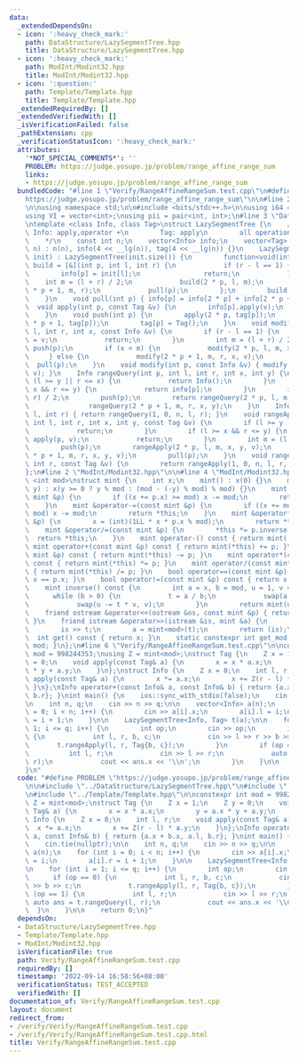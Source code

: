 ```yaml
---
data:
  _extendedDependsOn:
  - icon: ':heavy_check_mark:'
    path: DataStructure/LazySegmentTree.hpp
    title: DataStructure/LazySegmentTree.hpp
  - icon: ':heavy_check_mark:'
    path: ModInt/Modint32.hpp
    title: ModInt/Modint32.hpp
  - icon: ':question:'
    path: Template/Template.hpp
    title: Template/Template.hpp
  _extendedRequiredBy: []
  _extendedVerifiedWith: []
  _isVerificationFailed: false
  _pathExtension: cpp
  _verificationStatusIcon: ':heavy_check_mark:'
  attributes:
    '*NOT_SPECIAL_COMMENTS*': ''
    PROBLEM: https://judge.yosupo.jp/problem/range_affine_range_sum
    links:
    - https://judge.yosupo.jp/problem/range_affine_range_sum
  bundledCode: "#line 1 \"Verify/RangeAffineRangeSum.test.cpp\"\n#define PROBLEM \"\
    https://judge.yosupo.jp/problem/range_affine_range_sum\"\n\n#line 2 \"Template/Template.hpp\"\
    \n\nusing namespace std;\n\n#include <bits/stdc++.h>\n\nusing i64 = long long;\n\
    using VI = vector<int>;\nusing pii = pair<int, int>;\n#line 3 \"DataStructure/LazySegmentTree.hpp\"\
    \ntemplate <class Info, class Tag>\nstruct LazySegmentTree {\n    /*\n       \
    \ Info: apply,operator +\n        Tag: apply\n        all operations obey [l,r)\n\
    \    */\n    const int n;\n    vector<Info> info;\n    vector<Tag> tag;\n    LazySegmentTree(int\
    \ n) : n(n), info(4 << __lg(n)), tag(4 << __lg(n)) {}\n    LazySegmentTree(vector<Info>\
    \ init) : LazySegmentTree(init.size()) {\n        function<void(int, int, int)>\
    \ build = [&](int p, int l, int r) {\n            if (r - l == 1) {\n        \
    \        info[p] = init[l];\n                return;\n            }\n        \
    \    int m = (l + r) / 2;\n            build(2 * p, l, m);\n            build(2\
    \ * p + 1, m, r);\n            pull(p);\n        };\n        build(1, 0, n);\n\
    \    }\n    void pull(int p) { info[p] = info[2 * p] + info[2 * p + 1]; }\n  \
    \  void apply(int p, const Tag &v) {\n        info[p].apply(v);\n        tag[p].apply(v);\n\
    \    }\n    void push(int p) {\n        apply(2 * p, tag[p]);\n        apply(2\
    \ * p + 1, tag[p]);\n        tag[p] = Tag();\n    }\n    void modify(int p, int\
    \ l, int r, int x, const Info &v) {\n        if (r - l == 1) {\n            info[p]\
    \ = v;\n            return;\n        }\n        int m = (l + r) / 2;\n       \
    \ push(p);\n        if (x < m) {\n            modify(2 * p, l, m, x, v);\n   \
    \     } else {\n            modify(2 * p + 1, m, r, x, v);\n        }\n      \
    \  pull(p);\n    }\n    void modify(int p, const Info &v) { modify(1, 0, n, p,\
    \ v); }\n    Info rangeQuery(int p, int l, int r, int x, int y) {\n        if\
    \ (l >= y || r <= x) {\n            return Info();\n        }\n        if (l >=\
    \ x && r <= y) {\n            return info[p];\n        }\n        int m = (l +\
    \ r) / 2;\n        push(p);\n        return rangeQuery(2 * p, l, m, x, y) +\n\
    \               rangeQuery(2 * p + 1, m, r, x, y);\n    }\n    Info rangeQuery(int\
    \ l, int r) { return rangeQuery(1, 0, n, l, r); }\n    void rangeApply(int p,\
    \ int l, int r, int x, int y, const Tag &v) {\n        if (l >= y || r <= x) {\n\
    \            return;\n        }\n        if (l >= x && r <= y) {\n           \
    \ apply(p, v);\n            return;\n        }\n        int m = (l + r) / 2;\n\
    \        push(p);\n        rangeApply(2 * p, l, m, x, y, v);\n        rangeApply(2\
    \ * p + 1, m, r, x, y, v);\n        pull(p);\n    }\n    void rangeApply(int l,\
    \ int r, const Tag &v) {\n        return rangeApply(1, 0, n, l, r, v);\n    }\n\
    };\n#line 2 \"ModInt/Modint32.hpp\"\n\n#line 4 \"ModInt/Modint32.hpp\"\n\ntemplate\
    \ <int mod>\nstruct mint {\n    int x;\n    mint() : x(0) {}\n    mint(int64_t\
    \ y) : x(y >= 0 ? y % mod : (mod - (-y) % mod) % mod) {}\n    mint &operator+=(const\
    \ mint &p) {\n        if ((x += p.x) >= mod) x -= mod;\n        return *this;\n\
    \    }\n    mint &operator-=(const mint &p) {\n        if ((x += mod - p.x) >=\
    \ mod) x -= mod;\n        return *this;\n    }\n    mint &operator*=(const mint\
    \ &p) {\n        x = (int)(1LL * x * p.x % mod);\n        return *this;\n    }\n\
    \    mint &operator/=(const mint &p) {\n        *this *= p.inverse();\n      \
    \  return *this;\n    }\n    mint operator-() const { return mint(-x); }\n   \
    \ mint operator+(const mint &p) const { return mint(*this) += p; }\n    mint operator-(const\
    \ mint &p) const { return mint(*this) -= p; }\n    mint operator*(const mint &p)\
    \ const { return mint(*this) *= p; }\n    mint operator/(const mint &p) const\
    \ { return mint(*this) /= p; }\n    bool operator==(const mint &p) const { return\
    \ x == p.x; }\n    bool operator!=(const mint &p) const { return x != p.x; }\n\
    \    mint inverse() const {\n        int a = x, b = mod, u = 1, v = 0, t;\n  \
    \      while (b > 0) {\n            t = a / b;\n            swap(a -= t * b, b);\n\
    \            swap(u -= t * v, v);\n        }\n        return mint(u);\n    }\n\
    \    friend ostream &operator<<(ostream &os, const mint &p) { return os << p.x;\
    \ }\n    friend istream &operator>>(istream &is, mint &a) {\n        int64_t t;\n\
    \        is >> t;\n        a = mint<mod>(t);\n        return (is);\n    }\n  \
    \  int get() const { return x; }\n    static constexpr int get_mod() { return\
    \ mod; }\n};\n#line 6 \"Verify/RangeAffineRangeSum.test.cpp\"\n\nconstexpr int\
    \ mod = 998244353;\nusing Z = mint<mod>;\nstruct Tag {\n    Z x = 1;\n    Z y\
    \ = 0;\n    void apply(const Tag& a) {\n        x = x * a.x;\n        y = a.x\
    \ * y + a.y;\n    }\n};\nstruct Info {\n    Z x = 0;\n    int l, r;\n    void\
    \ apply(const Tag& a) {\n        x *= a.x;\n        x += Z(r - l) * a.y;\n   \
    \ }\n};\nInfo operator+(const Info& a, const Info& b) { return {a.x + b.x, a.l,\
    \ b.r}; }\nint main() {\n    ios::sync_with_stdio(false);\n    cin.tie(nullptr);\n\
    \n    int n, q;\n    cin >> n >> q;\n\n    vector<Info> a(n);\n    for (int i\
    \ = 0; i < n; i++) {\n        cin >> a[i].x;\n        a[i].l = i;\n        a[i].r\
    \ = i + 1;\n    }\n\n    LazySegmentTree<Info, Tag> t(a);\n\n    for (int i =\
    \ 1; i <= q; i++) {\n        int op;\n        cin >> op;\n        if (op == 0)\
    \ {\n            int l, r, b, c;\n            cin >> l >> r >> b >> c;\n     \
    \       t.rangeApply(l, r, Tag{b, c});\n        }\n        if (op == 1) {\n  \
    \          int l, r;\n            cin >> l >> r;\n            auto ans = t.rangeQuery(l,\
    \ r);\n            cout << ans.x << '\\n';\n        }\n    }\n\n    return 0;\n\
    }\n"
  code: "#define PROBLEM \"https://judge.yosupo.jp/problem/range_affine_range_sum\"\
    \n\n#include \"../DataStructure/LazySegmentTree.hpp\"\n#include \"../ModInt/Modint32.hpp\"\
    \n#include \"../Template/Template.hpp\"\n\nconstexpr int mod = 998244353;\nusing\
    \ Z = mint<mod>;\nstruct Tag {\n    Z x = 1;\n    Z y = 0;\n    void apply(const\
    \ Tag& a) {\n        x = x * a.x;\n        y = a.x * y + a.y;\n    }\n};\nstruct\
    \ Info {\n    Z x = 0;\n    int l, r;\n    void apply(const Tag& a) {\n      \
    \  x *= a.x;\n        x += Z(r - l) * a.y;\n    }\n};\nInfo operator+(const Info&\
    \ a, const Info& b) { return {a.x + b.x, a.l, b.r}; }\nint main() {\n    ios::sync_with_stdio(false);\n\
    \    cin.tie(nullptr);\n\n    int n, q;\n    cin >> n >> q;\n\n    vector<Info>\
    \ a(n);\n    for (int i = 0; i < n; i++) {\n        cin >> a[i].x;\n        a[i].l\
    \ = i;\n        a[i].r = i + 1;\n    }\n\n    LazySegmentTree<Info, Tag> t(a);\n\
    \n    for (int i = 1; i <= q; i++) {\n        int op;\n        cin >> op;\n  \
    \      if (op == 0) {\n            int l, r, b, c;\n            cin >> l >> r\
    \ >> b >> c;\n            t.rangeApply(l, r, Tag{b, c});\n        }\n        if\
    \ (op == 1) {\n            int l, r;\n            cin >> l >> r;\n           \
    \ auto ans = t.rangeQuery(l, r);\n            cout << ans.x << '\\n';\n      \
    \  }\n    }\n\n    return 0;\n}"
  dependsOn:
  - DataStructure/LazySegmentTree.hpp
  - Template/Template.hpp
  - ModInt/Modint32.hpp
  isVerificationFile: true
  path: Verify/RangeAffineRangeSum.test.cpp
  requiredBy: []
  timestamp: '2022-09-14 16:58:56+08:00'
  verificationStatus: TEST_ACCEPTED
  verifiedWith: []
documentation_of: Verify/RangeAffineRangeSum.test.cpp
layout: document
redirect_from:
- /verify/Verify/RangeAffineRangeSum.test.cpp
- /verify/Verify/RangeAffineRangeSum.test.cpp.html
title: Verify/RangeAffineRangeSum.test.cpp
---
```

